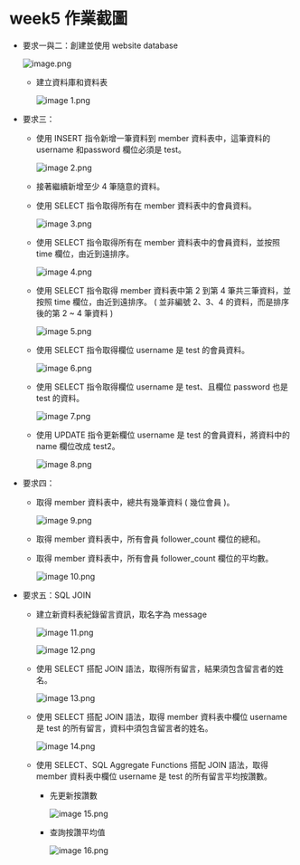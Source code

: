 # week5 作業截圖

- 要求一與二：創建並使用 website database

   ![image.png](./week5%20作業截圖-assets/image.png)

   - 建立資料庫和資料表

      ![image 1.png](./week5%20作業截圖-assets/image%201.png)

- 要求三：

   - 使⽤ INSERT 指令新增⼀筆資料到 member 資料表中，這筆資料的 username 和password 欄位必須是 test。

      ![image 2.png](./week5%20作業截圖-assets/image%202.png)

      

   - 接著繼續新增⾄少 4 筆隨意的資料。

   - 使⽤ SELECT 指令取得所有在 member 資料表中的會員資料。

      ![image 3.png](./week5%20作業截圖-assets/image%203.png)

   

   - 使⽤ SELECT 指令取得所有在 member 資料表中的會員資料，並按照 time 欄位，由近到遠排序。

      ![image 4.png](./week5%20作業截圖-assets/image%204.png)

   

   - 使⽤ SELECT 指令取得 member 資料表中第 2 到第 4 筆共三筆資料，並按照 time 欄位，由近到遠排序。 ( 並非編號 2、3、4 的資料，⽽是排序後的第 2 \~ 4 筆資料 )

      ![image 5.png](./week5%20作業截圖-assets/image%205.png)

      

   - 使⽤ SELECT 指令取得欄位 username 是 test 的會員資料。

      ![image 6.png](./week5%20作業截圖-assets/image%206.png)

      

   - 使⽤ SELECT 指令取得欄位 username 是 test、且欄位 password 也是 test 的資料。

      ![image 7.png](./week5%20作業截圖-assets/image%207.png)

   - 使⽤ UPDATE 指令更新欄位 username 是 test 的會員資料，將資料中的 name 欄位改成 test2。

      ![image 8.png](./week5%20作業截圖-assets/image%208.png)

- 要求四：

   - 取得 member 資料表中，總共有幾筆資料 ( 幾位會員 )。

      ![image 9.png](./week5%20作業截圖-assets/image%209.png)

      

   - 取得 member 資料表中，所有會員 follower_count 欄位的總和。

   - 取得 member 資料表中，所有會員 follower_count 欄位的平均數。

      ![image 10.png](./week5%20作業截圖-assets/image%2010.png)

- 要求五：SQL JOIN

   - 建立新資料表紀錄留⾔資訊，取名字為 message

      ![image 11.png](./week5%20作業截圖-assets/image%2011.png)

      ![image 12.png](./week5%20作業截圖-assets/image%2012.png)

   - 使⽤ SELECT 搭配 JOIN 語法，取得所有留⾔，結果須包含留⾔者的姓名。

      ![image 13.png](./week5%20作業截圖-assets/image%2013.png)

   - 使⽤ SELECT 搭配 JOIN 語法，取得 member 資料表中欄位 username 是 test 的所有留⾔，資料中須包含留⾔者的姓名。

      ![image 14.png](./week5%20作業截圖-assets/image%2014.png)

   - 使⽤ SELECT、SQL Aggregate Functions 搭配 JOIN 語法，取得 member 資料表中欄位 username 是 test 的所有留⾔平均按讚數。

      - 先更新按讚數

         ![image 15.png](./week5%20作業截圖-assets/image%2015.png)

      - 查詢按讚平均值

         ![image 16.png](./week5%20作業截圖-assets/image%2016.png)

      


